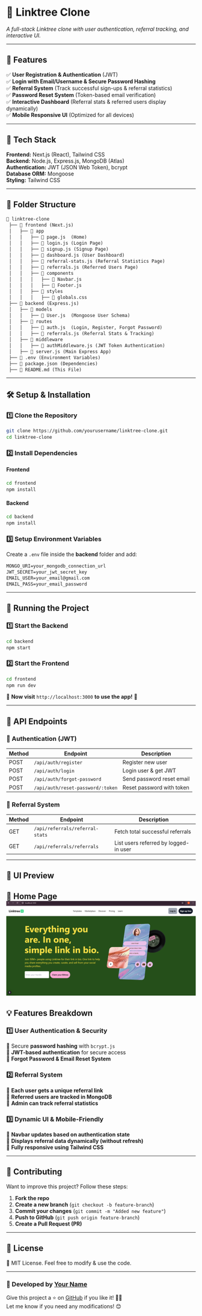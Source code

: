# 🌳 Linktree Clone 
*A full-stack Linktree clone with user authentication, referral tracking, and interactive UI.*  

---

## **📌 Features**
✅ **User Registration & Authentication** (JWT)  
✅ **Login with Email/Username & Secure Password Hashing**  
✅ **Referral System** (Track successful sign-ups & referral statistics)  
✅ **Password Reset System** (Token-based email verification)  
✅ **Interactive Dashboard** (Referral stats & referred users display dynamically)  
✅ **Mobile Responsive UI** (Optimized for all devices)  

---

## **🚀 Tech Stack**
**Frontend:** Next.js (React), Tailwind CSS  
**Backend:** Node.js, Express.js, MongoDB (Atlas)  
**Authentication:** JWT (JSON Web Token), bcrypt  
**Database ORM:** Mongoose  
**Styling:** Tailwind CSS  

---

## **📂 Folder Structure**
```
📂 linktree-clone
 ├── 📁 frontend (Next.js)
 │   ├── 📁 app
 │   │   ├── 📄 page.js  (Home)
 │   │   ├── 📄 login.js (Login Page)
 │   │   ├── 📄 signup.js (Signup Page)
 │   │   ├── 📄 dashboard.js (User Dashboard)
 │   │   ├── 📄 referral-stats.js (Referral Statistics Page)
 │   │   ├── 📄 referrals.js (Referred Users Page)
 │   │   ├── 📁 components
 │   │   │   ├── 📄 Navbar.js
 │   │   │   ├── 📄 Footer.js
 │   │   ├── 📁 styles
 │   │   │   ├── 📄 globals.css
 ├── 📁 backend (Express.js)
 │   ├── 📁 models
 │   │   ├── 📄 User.js  (Mongoose User Schema)
 │   ├── 📁 routes
 │   │   ├── 📄 auth.js  (Login, Register, Forgot Password)
 │   │   ├── 📄 referrals.js (Referral Stats & Tracking)
 │   ├── 📁 middleware
 │   │   ├── 📄 authMiddleware.js (JWT Token Authentication)
 │   ├── 📄 server.js (Main Express App)
 ├── 📄 .env (Environment Variables)
 ├── 📄 package.json (Dependencies)
 ├── 📄 README.md (This File)
```

---

## **🛠 Setup & Installation**
### **1️⃣ Clone the Repository**
```sh
git clone https://github.com/yourusername/linktree-clone.git
cd linktree-clone
```

### **2️⃣ Install Dependencies**
#### **Frontend**
```sh
cd frontend
npm install
```

#### **Backend**
```sh
cd backend
npm install
```

### **3️⃣ Setup Environment Variables**
Create a `.env` file inside the **backend** folder and add:
```env
MONGO_URI=your_mongodb_connection_url
JWT_SECRET=your_jwt_secret_key
EMAIL_USER=your_email@gmail.com
EMAIL_PASS=your_email_password
```

---

## **🚀 Running the Project**
### **1️⃣ Start the Backend**
```sh
cd backend
npm start
```

### **2️⃣ Start the Frontend**
```sh
cd frontend
npm run dev
```
📌 **Now visit** `http://localhost:3000` **to use the app!** 🎉  

---

## **📝 API Endpoints**
### **📌 Authentication (JWT)**
| Method | Endpoint            | Description          |
|--------|---------------------|----------------------|
| POST   | `/api/auth/register`  | Register new user  |
| POST   | `/api/auth/login`     | Login user & get JWT |
| POST   | `/api/auth/forgot-password` | Send password reset email |
| POST   | `/api/auth/reset-password/:token` | Reset password with token | 

### **📌 Referral System**
| Method | Endpoint            | Description                     |
|--------|---------------------|---------------------------------|
| GET    | `/api/referrals/referral-stats`  | Fetch total successful referrals |
| GET    | `/api/referrals/referrals`       | List users referred by logged-in user |

---

## **🎨 UI Preview**
📌 **Home Page**  
![alt text](image.png)
---

## **💡 Features Breakdown**
### **1️⃣ User Authentication & Security**
🔹 Secure **password hashing** with `bcrypt.js`  
🔹 **JWT-based authentication** for secure access  
🔹 **Forgot Password & Email Reset System**  

### **2️⃣ Referral System**
🔹 **Each user gets a unique referral link**  
🔹 **Referred users are tracked in MongoDB**  
🔹 **Admin can track referral statistics**  

### **3️⃣ Dynamic UI & Mobile-Friendly**
🔹 **Navbar updates based on authentication state**  
🔹 **Displays referral data dynamically (without refresh)**  
🔹 **Fully responsive using Tailwind CSS**  

---

## **📢 Contributing**
Want to improve this project? Follow these steps:
1. **Fork the repo**  
2. **Create a new branch** (`git checkout -b feature-branch`)  
3. **Commit your changes** (`git commit -m "Added new feature"`)  
4. **Push to GitHub** (`git push origin feature-branch`)  
5. **Create a Pull Request (PR)**  

---

## **📌 License**
📜 MIT License. Feel free to modify & use the code.

---

### **🚀 Developed by [Your Name](https://github.com/deviitrikka)**
Give this project a ⭐ on [GitHub](https://github.com/yourusername/linktree-clone) if you like it! 🚀🔥  
Let me know if you need any modifications! 😊